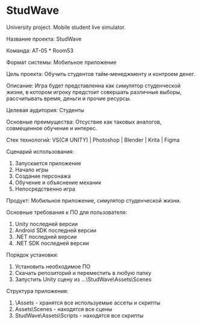 # StudWave
University project. Mobile student live simulator.

Название проекта: StudWave

Команда: АТ-05 * Room53

Формат системы: Мобильное приложение 

Цель проекта: Обучить студентов тайм-менеджменту и контроем денег.

Описание: 
Игра будет представленна как симулятор студенческой жизни, в котором игроку предстоит совершать различные выборы, рассчитывать время, деньги и прочие ресурсы.

Целевая аудитория: Студенты

Основные преимущества: Отсуствие как таковых аналогов, совмещенное обучение и интерес.

Стек технологий: VS(C# UNITY) | Photoshop | Blender | Krita | Figma

Cценарий использования: 
1) Запускается приложение
2) Начало игры
3) Создание персонажа
4) Обучение и объяснение механик
5) Непосредственно игра

Продукт: Мобильное приложение, симулятор студенческой жизни.

Основные требования к ПО для пользователя:
  1. Unity последней версии
  2. Android SDK последней версии
  3. .NET последней версии
  4. .NET SDK последней версии

Порядок установки:
  1. Установить необходимое ПО
  2. Скачать репозиторий и переместить в любую папку
  3. Запустить Unity сцену из ...\StudWave\Assets\Scenes

Структура приложения:
  1. \Assets - хранятся все используемые ассеты и скрипты
  2. Assets\Scenes - находятся все сцены
  3. StudWave\Assets\Scripts - находятся все скрипты

